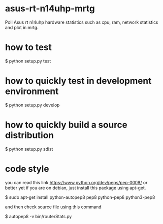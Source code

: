 asus-rt-n14uhp-mrtg
===================

Poll Asus rt n14uhp hardware statistics such as cpu, ram, network statistics
and plot in mrtg.


how to test
===========
$ python setup.py test

how to quickly test in development environment
==============================================
$ python setup.py develop

how to quickly build a source distribution
==========================================
$ python setup.py sdist

code style
==========================================
you can read this link https://www.python.org/dev/peps/pep-0008/ or better yet
if you are on debian, just install this package using apt-get.

$ sudo apt-get install python-autopep8 pep8 python-pep8 python3-pep8

and then check source file using this command

$ autopep8 -v bin/routerStats.py
